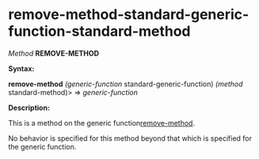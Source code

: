 remove-method-standard-generic-function-standard-method
=======================================================

*Method* **REMOVE-METHOD**

**Syntax:**

**remove-method** *(generic-function* standard-generic-function) *(method* standard-method)> => *generic-function*

**Description:**

This is a method on the generic function[remove-method](remove-method.md).

No behavior is specified for this method beyond that which is specified for the generic function.
